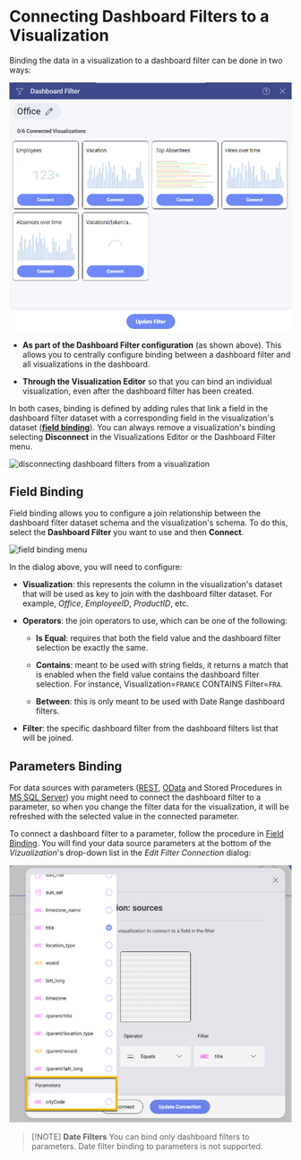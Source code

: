 # Connecting Dashboard Filters to a Visualization

Binding the data in a visualization to a dashboard filter can be done in
two ways:

<img src="images/dashboard-filters-menu.png" alt="dashboard filters menu" class="responsive-img"/>

  - **As part of the Dashboard Filter configuration** (as shown above).
    This allows you to centrally configure binding between a dashboard
    filter and all visualizations in the dashboard.

  - **Through the Visualization Editor** so that you can bind an
    individual visualization, even after the dashboard filter has been
    created.

In both cases, binding is defined by adding rules that link a field in
the dashboard filter dataset with a corresponding field in the
visualization's dataset ([**field binding**](#field-binding)). You can
always remove a visualization's binding selecting **Disconnect** in the
Visualizations Editor or the Dashboard Filter menu.

<img src="images/disconnecting-dashboard-filter.png" alt="disconnecting dashboard filters from a visualization" class="responsive-img"/>

<a name='field-binding'></a>
## Field Binding

Field binding allows you to configure a join relationship between the
dashboard filter dataset schema and the visualization's schema. To do
this, select the **Dashboard Filter** you want to use and then
**Connect**.

<img src="images/pivot-editor-view-field-binding.png" alt="field binding menu" class="responsive-img"/>

In the dialog above, you will need to configure:

  - **Visualization**: this represents the column in the visualization's
    dataset that will be used as key to join with the dashboard filter
    dataset. For example, *Office*, *EmployeeID*, *ProductID*, etc.

  - **Operators**: the join operators to use, which can be one of the
    following:

      - **Is Equal**: requires that both the field value and the
        dashboard filter selection be exactly the same.

      - **Contains**: meant to be used with string fields, it returns a
        match that is enabled when the field value contains the
        dashboard filter selection. For instance, Visualization=`FRANCE`
        CONTAINS Filter=`FRA`.

      - **Between**: this is only meant to be used with Date Range
        dashboard filters.

  - **Filter**: the specific dashboard filter from the dashboard filters
    list that will be joined.

## Parameters Binding

For data sources with parameters ([REST](~/en/datasources/supported-data-sources/rest-api.md), [OData](~/en/datasources/supported-data-sources/odata-feed.md)
and Stored Procedures in [MS SQL Server](~/en/datasources/supported-data-sources/microsoft-sql-server.md)) you
might need to connect the dashboard filter to a parameter, so when you
change the filter data for the visualization, it will be refreshed with
the selected value in the connected parameter.

To connect a dashboard filter to a parameter, follow the procedure in
[Field Binding](#field-binding). You will find your data source
parameters at the bottom of the *Vizualization*'s drop-down list in the
*Edit Filter Connection* dialog:

<img src="images/parameters-binding.png" alt="parameters binding list" class="responsive-img"/>

>[!NOTE] **Date Filters**
>You can bind only dashboard filters to parameters. Date filter binding to parameters is not supported.
